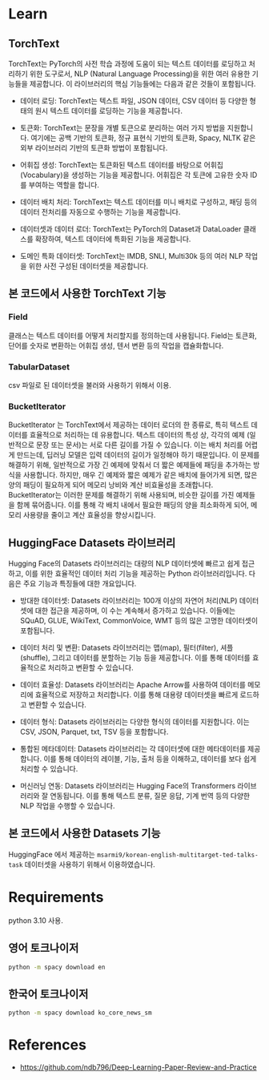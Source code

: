 # Learn

## TorchText

TorchText는 PyTorch의 사전 학습 과정에 도움이 되는 텍스트 데이터를 로딩하고 처리하기 위한 도구로서, NLP (Natural Language Processing)을 위한 여러 유용한 기능들을 제공합니다. 이 라이브러리의 핵심 기능들에는 다음과 같은 것들이 포함됩니다. 

* 데이터 로딩: TorchText는 텍스트 파일, JSON 데이터, CSV 데이터 등 다양한 형태의 원시 텍스트 데이터를 로딩하는 기능을 제공합니다.

*  토큰화: TorchText는 문장을 개별 토큰으로 분리하는 여러 가지 방법을 지원합니다. 여기에는 공백 기반의 토큰화, 정규 표현식 기반의 토큰화, Spacy, NLTK 같은 외부 라이브러리 기반의 토큰화 방법이 포함됩니다.

* 어휘집 생성: TorchText는 토큰화된 텍스트 데이터를 바탕으로 어휘집(Vocabulary)을 생성하는 기능을 제공합니다. 어휘집은 각 토큰에 고유한 숫자 ID를 부여하는 역할을 합니다.

* 데이터 배치 처리: TorchText는 텍스트 데이터를 미니 배치로 구성하고, 패딩 등의 데이터 전처리를 자동으로 수행하는 기능을 제공합니다.

* 데이터셋과 데이터 로더: TorchText는 PyTorch의 Dataset과 DataLoader 클래스를 확장하여, 텍스트 데이터에 특화된 기능을 제공합니다.

* 도메인 특화 데이터셋: TorchText는 IMDB, SNLI, Multi30k 등의 여러 NLP 작업을 위한 사전 구성된 데이터셋을 제공합니다.

## 본 코드에서 사용한 TorchText 기능

### Field

클래스는 텍스트 데이터를 어떻게 처리할지를 정의하는데 사용됩니다. Field는 토큰화, 단어를 숫자로 변환하는 어휘집 생성, 텐서 변환 등의 작업을 캡슐화합니다.

### TabularDataset

csv 파일로 된 데이터셋을 불러와 사용하기 위해서 이용.

### BucketIterator 

BucketIterator 는 TorchText에서 제공하는 데이터 로더의 한 종류로, 특히 텍스트 데이터를 효율적으로 처리하는 데 유용합니다.
텍스트 데이터의 특성 상, 각각의 예제 (일반적으로 문장 또는 문서)는 서로 다른 길이를 가질 수 있습니다. 이는 배치 처리를 어렵게 만드는데, 딥러닝 모델은 입력 데이터의 길이가 일정해야 하기 때문입니다.
이 문제를 해결하기 위해, 일반적으로 가장 긴 예제에 맞춰서 더 짧은 예제들에 패딩을 추가하는 방식을 사용합니다. 하지만, 매우 긴 예제와 짧은 예제가 같은 배치에 들어가게 되면, 많은 양의 패딩이 필요하게 되어 메모리 낭비와 계산 비효율성을 초래합니다.
BucketIterator는 이러한 문제를 해결하기 위해 사용되며, 비슷한 길이를 가진 예제들을 함께 묶어줍니다. 이를 통해 각 배치 내에서 필요한 패딩의 양을 최소화하게 되어, 메모리 사용량을 줄이고 계산 효율성을 향상시킵니다.

## HuggingFace Datasets 라이브러리

Hugging Face의 Datasets 라이브러리는 대량의 NLP 데이터셋에 빠르고 쉽게 접근하고, 이를 위한 효율적인 데이터 처리 기능을 제공하는 Python 라이브러리입니다. 다음은 주요 기능과 특징들에 대한 개요입니다.

* 방대한 데이터셋: Datasets 라이브러리는 100개 이상의 자연어 처리(NLP) 데이터셋에 대한 접근을 제공하며, 이 수는 계속해서 증가하고 있습니다. 이들에는 SQuAD, GLUE, WikiText, CommonVoice, WMT 등의 많은 고명한 데이터셋이 포함됩니다.

* 데이터 처리 및 변환: Datasets 라이브러리는 맵(map), 필터(filter), 셔플(shuffle), 그리고 데이터를 분할하는 기능 등을 제공합니다. 이를 통해 데이터를 효율적으로 처리하고 변환할 수 있습니다.

* 데이터 효율성: Datasets 라이브러리는 Apache Arrow를 사용하여 데이터를 메모리에 효율적으로 저장하고 처리합니다. 이를 통해 대용량 데이터셋을 빠르게 로드하고 변환할 수 있습니다.

* 데이터 형식: Datasets 라이브러리는 다양한 형식의 데이터를 지원합니다. 이는 CSV, JSON, Parquet, txt, TSV 등을 포함합니다.

* 통합된 메타데이터: Datasets 라이브러리는 각 데이터셋에 대한 메타데이터를 제공합니다. 이를 통해 데이터의 레이블, 기능, 출처 등을 이해하고, 데이터를 보다 쉽게 처리할 수 있습니다.

* 머신러닝 연동: Datasets 라이브러리는 Hugging Face의 Transformers 라이브러리와 잘 연동됩니다. 이를 통해 텍스트 분류, 질문 응답, 기계 번역 등의 다양한 NLP 작업을 수행할 수 있습니다.

## 본 코드에서 사용한 Datasets 기능

HuggingFace 에서 제공하는 `msarmi9/korean-english-multitarget-ted-talks-task` 데이터셋을 사용하기 위해서 이용하였습니다.


# Requirements

python 3.10 사용.

## 영어 토크나이저 

```bash
python -m spacy download en
```

## 한국어 토크나이저

```bash
python -m spacy download ko_core_news_sm
```



# References

* https://github.com/ndb796/Deep-Learning-Paper-Review-and-Practice
